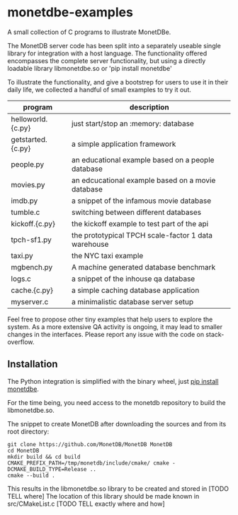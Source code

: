 # monetdbe-examples
A small collection of C programs to illustrate MonetDBe.

The MonetDB server code has been split into a separately useable single library
for integration with a host language.
The functionality offered encompasses the complete server functionality, but using
a directly loadable library libmonetdbe.so or 'pip install monetdbe'

To illustrate the functionality, and give a bootstrep for users to use it in their
daily life, we collected a handful of small examples to try it out.

| program | description|
| ------------- | ----------------------------------------------------------- |
| helloworld.{c.py}  |just start/stop an :memory: database |
| getstarted.{c.py}  |a simple application framework |
| people.py |an educational example based on a people  database |
| movies.py |an edcucational example based on a movie  database |
| imdb.py |a snippet of the infamous movie database |
| tumble.c    |switching between different databases|
| kickoff.{c.py}    |the kickoff example to test part of the api|
| tpch-sf1.py |the prototypical TPCH scale-factor 1 data warehouse|
| taxi.py |the NYC taxi example  |
| mgbench.py | A machine generated database benchmark |
| logs.c | a snippet of the inhouse qa database |
| cache.{c.py}  |a simple caching database application |
| myserver.c | a minimalistic database server setup |

Feel free to propose other tiny examples that help users to explore the system.
As a more extensive QA activity is ongoing, it may lead to smaller changes in the
interfaces. Please report any issue with the code on stack-overflow.

## Installation
The Python integration is simplified with the binary wheel, just [pip install monetdbe](https://pypi.org/project/monetdbe/).

For the time being, you need access to the monetdb repository to build the libmonetdbe.so.

The snippet to create MonetDB after downloading the sources and from its root directory:

```
git clone https://github.com/MonetDB/MonetDB MonetDB
cd MonetDB
mkdir build && cd build
CMAKE_PREFIX_PATH=/tmp/monetdb/include/cmake/ cmake -DCMAKE_BUILD_TYPE=Release ..
cmake --build .
```

This results in the libmonetdbe.so library to be created and stored in [TODO TELL where]
The location of this library should be made known in src/CMakeList.c [TODO TELL exactly where and how]
